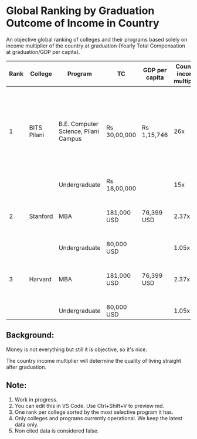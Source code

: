 # Global Ranking by Graduation Outcome of Income in Country
An objective global ranking of colleges and their programs based solely on income multiplier of the country at graduation (Yearly Total Compensation at graduation/GDP per capita).

| Rank | College | Program | TC | GDP per capita | Country income multiplier | Location | Year of data | Citations | Notes |
|----------|----------|----------|----------|----------|----------|----------|----------|----------|----------|
| 1  | BITS Pilani | B.E. Computer Science, Pilani Campus | Rs 30,00,000 | Rs 1,15,746 | 26x | Pilani, India | 2022 | 1. https://collegedunia.com/university/25800-bits-pilani-pilani-campus-pilani/placement<br />2. https://www.statisticstimes.com/economy/country/india-gdp-per-capita.php | Estimated. Admission only on pure objective merit on MCQ test. No affirmative action or special seats. | 
|   |  | Undergraduate | Rs 18,00,000 |  | 15x |  | 2022 | https://www.careers360.com/university/birla-institute-of-technology-and-science-pilani/placement | Estimated |
| 2  | Stanford | MBA | 181,000 USD | 76,399 USD | 2.37x | USA | 2021 | 1. https://en.wikipedia.org/wiki/List_of_countries_by_GDP_%28nominal%29_per_capita<br />2. https://collegedunia.com/usa/university/2074-stanford-university-stanford/placements  | Estimated. Subjective admissions and affiramtive action. | 
|   |  | Undergraduate | 80,000 USD  |  | 1.05x |  | 2021 | https://www.collegesimply.com/colleges/california/stanford-university/salaries/ | Estimated |
| 3  | Harvard | MBA | 181,000 USD | 76,399 USD | 2.37x | USA | 2021 | 1. https://en.wikipedia.org/wiki/List_of_countries_by_GDP_%28nominal%29_per_capita<br />2. https://www.collegesimply.com/colleges/massachusetts/harvard-university/salaries/ | Estimated. Subjective admissions and affiramtive action. | 
|   |  | Undergraduate | 80,000 USD  |  | 1.05x |  | 2021 | https://features.thecrimson.com/2023/senior-survey/after-harvard/ | Estimated |


## Background:

Money is not everything but still it is objective, so it's nice.

The country income multiplier will determine the quality of living straight after graduation.


## Note: 
1. Work in progress.
2. You can edit this in VS Code. Use Ctrl+Shift+V to preview md.
3. One rank per college sorted by the most selective program it has.
4. Only colleges and programs currently operational. We keep the latest data only.
5. Non cited data is considered false.


